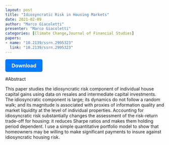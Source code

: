 ```yaml
---
layout: post
title: "Idiosyncratic Risk in Housing Markets"
date: 2021-02-09
author: "Marco Giacoletti"
presenter: "Marco Giacoletti"
categories: [Climate Change,Journal of Financial Studies]
papers:
- name: "10.2139/ssrn.2995323"
  link: "10.2139/ssrn.2995323"
---
```


<p>
  <a href='https://sci.bban.top/pdf/10.2139/ssrn.2995323.pdf' class='button'>
    Download
  </a>
</p>

<style>
  .button {
    display: inline-block;
    padding: 10px 20px;
    background-color: #007bff;
    color: #fff;
    text-decoration: none;
    border-radius: 5px;
    font-size: 16px;
    font-weight: bold;
  }
</style>

#Abstract
<p>This paper studies the idiosyncratic risk component of individual house capital gains using data on resales and intermediate capital investments. The idiosyncratic component is large; its dynamics do not follow a random walk; and its magnitude is associated with proxies of information quality and market liquidity at the level of individual properties. Accounting for idiosyncratic risk substantially changes the assessment of the risk-return trade-off for housing: it reduces Sharpe ratios and makes them holding period dependent. I use a simple quantitative portfolio model to show that homeowners may be willing to make significant payments to insure against idiosyncratic housing risk.</p>
